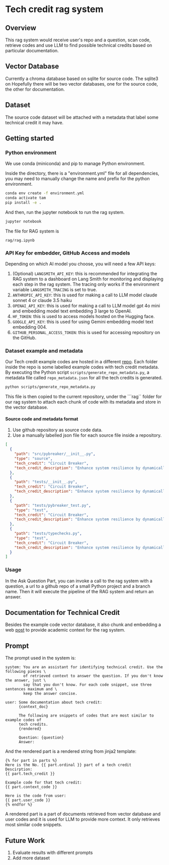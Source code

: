 # Tech credit rag system

## Overview

This rag system would receive user's repo and a question, scan code, retrieve codes and use LLM to find
possible technical credits based on particular documentation.

## Vector Database

Currently a chroma database based on sqlite for source code. The sqlite3 on
Hopefully there will be two vector databases, one for the source code, the
other for documentation.

## Dataset

The source code dataset will be attached with a metadata that label some
technical credit it may have.

## Getting started

### Python environment
We use conda (miniconda) and pip to manage Python environment.

Inside the directory, there is a "environment.yml" file for all dependencies,
you may need to manually change the name and prefix for the python environment.
``` bash
conda env create -f environment.yml
conda activate tam
pip install -e .
```

And then, run the jupyter notebook to run the rag system.
``` bash
jupyter notebook
```

The file for RAG system is
```
rag/rag.ipynb
```

### API Key for embedder, GitHub Access and models

Depending on which AI model you choose, you will need a few API keys:

1. (Optional) ```LANGSMITH_API_KEY```: this is recommended for integrating
   the RAG system to a dashboard on Lang Smith for monitoring and
   displaying each step in the rag system. The tracing only works if
   the environment variable ```LANGSMITH_TRACING``` is set to true.
2. ```ANTHROPIC_API_KEY```: this is used for making a call to LLM model
   claude sonnet 4 or claude 3.5 haiku
3. ```OPENAI_API_KEY```: this is used for making a call to LLM model
	gpt 4o mini and embedding model text embedding 3 large to OpenAI.
4. ```HF_TOKEN```: this is used to access models hosted on the Hugging
   face.
5. ```GOOGLE_API_KEY```: this is used for using Gemini embedding model
   text embedding 004.
6. ```GITHUB_PERSONAL_ACCESS_TOKEN```: this is used for accessing
   repository on the GitHub.

### Dataset example and metadata

Our Tech credit example codes are hosted in a different
[repo](https://github.com:ameliarogerscodes/TC-Examples). Each folder
inside the repo is some labelled example codes with tech credit
metadata. By executing the Python script
```scripts/generate_repo_metadata.py```, a metadata file called
```repo_metadata.json``` for all the tech credits is generated.

```bash
python scripts/generate_repo_metadata.py
```

This file is then copied to the current repository, under the ```rag``
folder for our rag system to attach each chunk of code with its
metadata and store in the vector database.

#### Source code and metadata format

1. Use github repository as source code data.
2. Use a manually labelled json file for each source file inside a repository.
``` json
[
  {
	"path": "src/pybreaker/__init__.py",
	"type": "source",
	"tech_credit": "Circuit Breaker",
	"tech_credit_description": "Enhance system resilience by dynamically detecting service failures and preventing cascading issues, especially in distributed systems."
  },
  {
	"path": "tests/__init__.py",
	"tech_credit": "Circuit Breaker",
	"tech_credit_description": "Enhance system resilience by dynamically detecting service failures and preventing cascading issues, especially in distributed systems."
  },
  {
	"path": "tests/pybreaker_test.py",
	"type": "test",
	"tech_credit": "Circuit Breaker",
	"tech_credit_description": "Enhance system resilience by dynamically detecting service failures and preventing cascading issues, especially in distributed systems."
  },
  {
	"path": "tests/typechecks.py",
	"type": "test",
	"tech_credit": "Circuit Breaker",
	"tech_credit_description": "Enhance system resilience by dynamically detecting service failures and preventing cascading issues, especially in distributed systems."
  }
]
```

### Usage

In the Ask Question Part, you can invoke a call to the rag system with
a question, a url to a github repo of a small Python project and a
branch name. Then it will execute the pipeline of the RAG system and
return an answer.

## Documentation for Technical Credit

Besides the example code vector database, it also chunk and embedding
a web [post](https://cacm.acm.org/opinion/technical-credit/) to
provide academic context for the rag system.

## Prompt

The prompt used in the system is:

```
system: You are an assistant for identifying technical credit. Use the following pieces \
		of retrieved context to answer the question. If you don't know the answer, just \
		say that you don't know. For each code snippet, use three sentences maximum and \
		keep the answer concise.

user: Some documentation about tech credit:
	  {context_doc}

	  The following are snippets of codes that are most similar to example codes of
	  tech credits.
	  {rendered}

	  Question: {question}
	  Answer:
```

And the rendered part is a rendered string from jinja2 template:

```
{% for part in parts %}
Here is the No. {{ part.ordinal }} part of a tech credit
Descirption:
{{ part.tech_credit }}

Example code for that tech credit:
{{ part.context_code }}

Here is the code from user:
{{ part.user_code }}
{% endfor %}
```

A rendered part is a part of documents retrieved from vector database
and user codes and it is used for LLM to provide more context. It only
retrieves most similar code snippets.

## Future Work

1. Evaluate results with different prompts
2. Add more dataset
